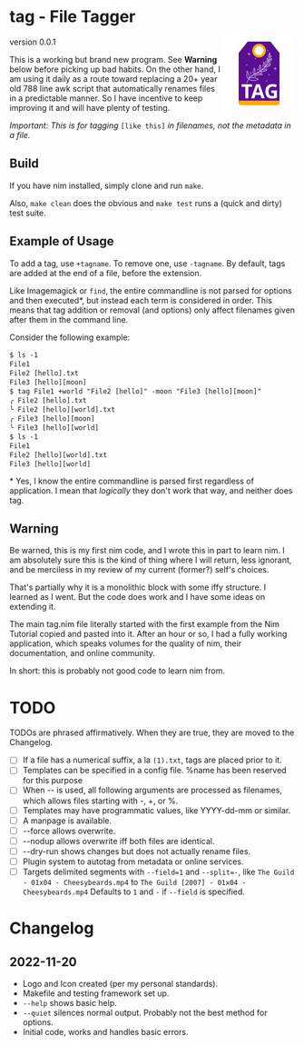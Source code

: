 # tag - File Tagger

version 0.0.1<img src="assets/identity/Logo.svg" width="128" align="right">

This is a working but brand new program.  See **Warning** below before picking up bad habits.  On the other hand, I am using it daily as a route toward replacing a 20+ year old 788 line awk script that automatically renames files in a predictable manner.  So I have incentive to keep improving it and will have plenty of testing.

*Important: This is for tagging* `[like this]` *in filenames, not the metadata in a file.*



## Build

If you have nim installed, simply clone and run `make`.

Also, `make clean` does the obvious and `make test` runs a (quick and dirty) test suite.

## Example of Usage

To add a tag, use `+tagname`.  To remove one, use `-tagname`.  By default, tags are added at the end of a file, before the extension.

Like Imagemagick or `find`, the entire commandline is not parsed for options and then executed*, but instead each term is considered in order.  This means that tag addition or removal (and options) only affect filenames given after them in the command line.

Consider the following example:

```
$ ls -1
File1 
File2 [hello].txt
File3 [hello][moon]
$ tag File1 +world "File2 [hello]" -moon "File3 [hello][moon]"
╭ File2 [hello].txt
╰ File2 [hello][world].txt
╭ File3 [hello][moon]
╰ File3 [hello][world]
$ ls -1
File1
File2 [hello][world].txt
File3 [hello][world]
```

\* Yes, I know the entire commandline is parsed first regardless of application.  I mean that *logically* they don't work that way, and neither does tag.


## Warning

Be warned, this is my first nim code, and I wrote this in part
to learn nim.  I am absolutely sure this is the kind of thing
where I will return, less ignorant, and be merciless in my 
review of my current (former?) self's choices.  

That's partially why it is a monolithic block with some iffy 
structure.  I learned as I went.  But the code does work and 
I have some ideas on extending it.  

The main tag.nim file literally started with the first example from the Nim Tutorial copied and pasted into it.  After an hour or so, I had a fully working application, which speaks volumes for the quality of nim, their documentation, and online community. 

In short: this is probably not good code to learn nim from.


# TODO

TODOs are phrased affirmatively.  When they are true, they are moved to the Changelog.

- [ ] If a file has a numerical suffix, a la `(1).txt`, tags are placed prior to it.
- [ ] Templates can be specified in a config file.  %name has been reserved for this purpose
- [ ] When -- is used, all following arguments are processed as filenames, which allows files starting with -, +, or %.
- [ ] Templates may have programmatic values, like YYYY-dd-mm or similar.
- [ ] A manpage is available.
- [ ] --force allows overwrite.
- [ ] --nodup allows overwrite iff both files are identical.
- [ ] --dry-run shows changes but does not actually rename files.
- [ ] Plugin system to autotag from metadata or online services.
- [ ] Targets delimited segments with `--field=1` and `--split=-`, like `The Guild - 01x04 - Cheesybeards.mp4` to `The Guild [2007] - 01x04 - Cheesybeards.mp4`  Defaults to `1` and `-` if `--field` is specified.

# Changelog

## 2022-11-20
- Logo and Icon created (per my personal standards).
- Makefile and testing framework set up.
- `--help` shows basic help.
- `--quiet` silences normal output. Probably not the best method for options.
- Initial code, works and handles basic errors.